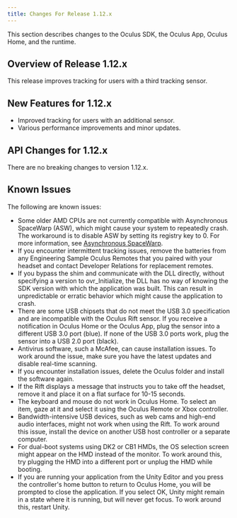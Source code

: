 ```yaml
---
title: Changes For Release 1.12.x
---
```

This section describes changes to the Oculus SDK, the Oculus App, Oculus Home, and the runtime.

## Overview of Release 1.12.x

This release improves tracking for users with a third tracking sensor.

## New Features for 1.12.x

* Improved tracking for users with an additional sensor.
* Various performance improvements and minor updates.
## API Changes for 1.12.x

There are no breaking changes to version 1.12.x. 

## Known Issues

The following are known issues:

* Some older AMD CPUs are not currently compatible with Asynchronous SpaceWarp (ASW), which might cause your system to repeatedly crash. The workaround is to disable ASW by setting its registry key to 0. For more information, see [Asynchronous SpaceWarp](/documentation/pcsdk/latest/concepts/asynchronous-spacewarp/ "Asynchronous Spacewarp (ASW) is a frame-rate smoothing technique that almost halves the CPU/GPU time required to produce nearly the same output from the same content.").
* If you encounter intermittent tracking issues, remove the batteries from any Engineering Sample Oculus Remotes that you paired with your headset and contact Developer Relations for replacement remotes.
* If you bypass the shim and communicate with the DLL directly, without specifying a version to ovr\_Initialize, the DLL has no way of knowing the SDK version with which the application was built. This can result in unpredictable or erratic behavior which might cause the application to crash.
* There are some USB chipsets that do not meet the USB 3.0 specification and are incompatible with the Oculus Rift sensor. If you receive a notification in Oculus Home or the Oculus App, plug the sensor into a different USB 3.0 port (blue). If none of the USB 3.0 ports work, plug the sensor into a USB 2.0 port (black). 
* Antivirus software, such a McAfee, can cause installation issues. To work around the issue, make sure you have the latest updates and disable real-time scanning.
* If you encounter installation issues, delete the Oculus folder and install the software again.
* If the Rift displays a message that instructs you to take off the headset, remove it and place it on a flat surface for 10-15 seconds.
* The keyboard and mouse do not work in Oculus Home. To select an item, gaze at it and select it using the Oculus Remote or Xbox controller.
* Bandwidth-intensive USB devices, such as web cams and high-end audio interfaces, might not work when using the Rift. To work around this issue, install the device on another USB host controller or a separate computer.
* For dual-boot systems using DK2 or CB1 HMDs, the OS selection screen might appear on the HMD instead of the monitor. To work around this, try plugging the HMD into a different port or unplug the HMD while booting.
* If you are running your application from the Unity Editor and you press the controller's home button to return to Oculus Home, you will be prompted to close the application. If you select OK, Unity might remain in a state where it is running, but will never get focus. To work around this, restart Unity.
